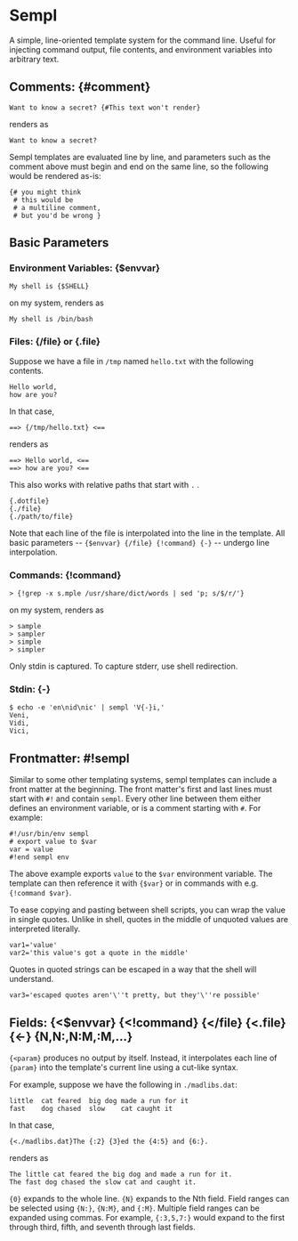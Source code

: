 
# Sempl

A simple, line-oriented template system for the command line.
Useful for injecting command output, file contents,
and environment variables into arbitrary text.

## Comments: {#comment}

    Want to know a secret? {#This text won't render}

renders as

    Want to know a secret? 

Sempl templates are evaluated line by line,
and parameters such as the comment above must begin and end on the same line,
so the following would be rendered as-is:

    {# you might think
     # this would be
     # a multiline comment,
     # but you'd be wrong }

<!-- test
    {# you might think
     # this would be
     # a multiline comment,
     # but you'd be wrong }
-->

## Basic Parameters

### Environment Variables: {$envvar}

    My shell is {$SHELL}

on my system, renders as

    My shell is /bin/bash

### Files: {/file} or {.file}

Suppose we have a file in `/tmp` named `hello.txt`
with the following contents.

    Hello world,
    how are you?

In that case,

    ==> {/tmp/hello.txt} <==

renders as

    ==> Hello world, <==
    ==> how are you? <==

This also works with relative paths that start with `.` .

    {.dotfile}
    {./file}
    {./path/to/file}



Note that each line of the file is interpolated into the line in the template.
All basic parameters -- `{$envvar} {/file} {!command} {-}` --
undergo line interpolation.

### Commands: {!command}

    > {!grep -x s.mple /usr/share/dict/words | sed 'p; s/$/r/'}

on my system, renders as

    > sample
    > sampler
    > simple
    > simpler

Only stdin is captured.
To capture stderr, use shell redirection.

### Stdin: {-}

	$ echo -e 'en\nid\nic' | sempl 'V{-}i,'
	Veni,
	Vidi,
	Vici,

## Frontmatter: #!sempl

Similar to some other templating systems,
sempl templates can include a front matter at the beginning.
The front matter's first and last lines must start with `#!` and contain `sempl`.
Every other line between them either defines an environment variable,
or is a comment starting with `#`.
For example:

    #!/usr/bin/env sempl
    # export value to $var
    var = value
    #!end sempl env

The above example exports `value` to the `$var` environment variable.
The template can then reference it with `{$var}`
or in commands with e.g. `{!command $var}`.

To ease copying and pasting between shell scripts,
you can wrap the value in single quotes.
Unlike in shell, quotes in the middle of unquoted values are interpreted literally.

    var1='value'
    var2='this value's got a quote in the middle'

Quotes in quoted strings can be escaped in a way that the shell will understand.

    var3='escaped quotes aren'\''t pretty, but they'\''re possible'

## Fields: {<$envvar} {<!command} {</file} {<.file} {<-} {N,N:,N:M,:M,...}

`{<param}` produces no output by itself.
Instead, it interpolates each line of `{param}`
into the template's current line using a cut-like syntax.

For example, suppose we have the following in `./madlibs.dat`:

    little	cat	feared	big	dog	made a run for it
    fast	dog	chased	slow	cat	caught it

In that case,

    {<./madlibs.dat}The {:2} {3}ed the {4:5} and {6:}.

renders as

    The little cat feared the big dog and made a run for it.
    The fast dog chased the slow cat and caught it.

`{0}` expands to the whole line.
`{N}` expands to the Nth field.
Field ranges can be selected using `{N:}`, `{N:M}`, and `{:M}`.
Multiple field ranges can be expanded using commas.
For example, `{:3,5,7:}` would expand to the first through third,
fifth, and seventh through last fields.

<!--
## Line Continuation

    ... {!a-very | long --command | pipe-line} {./a/very/long/file/name} {$a_very_long_environment_variable_name}

can be rewritten as

    ... {!a-very | long --command | pipe-line} {\}
    {./a/very/long/file/name} {\}
    {$a_very_long_environment_variable_name}

A variant form of line continuation
that preserves newlines
can be used to treat multiple parameters as being on one line.

    #!/usr/bin/env sempl
    bar='==='
    #!end sempl env
    {!echo -e 'one\ntwo\nthree'}{\\}
    {$bar}

renders as

    one
    two
    three
    ===



## Running Sempl

## Nesting

## Joins

TODO: explore different kinds of join-like expressions

## Examples
-->

<!-- vim: ft=markdown
-->
